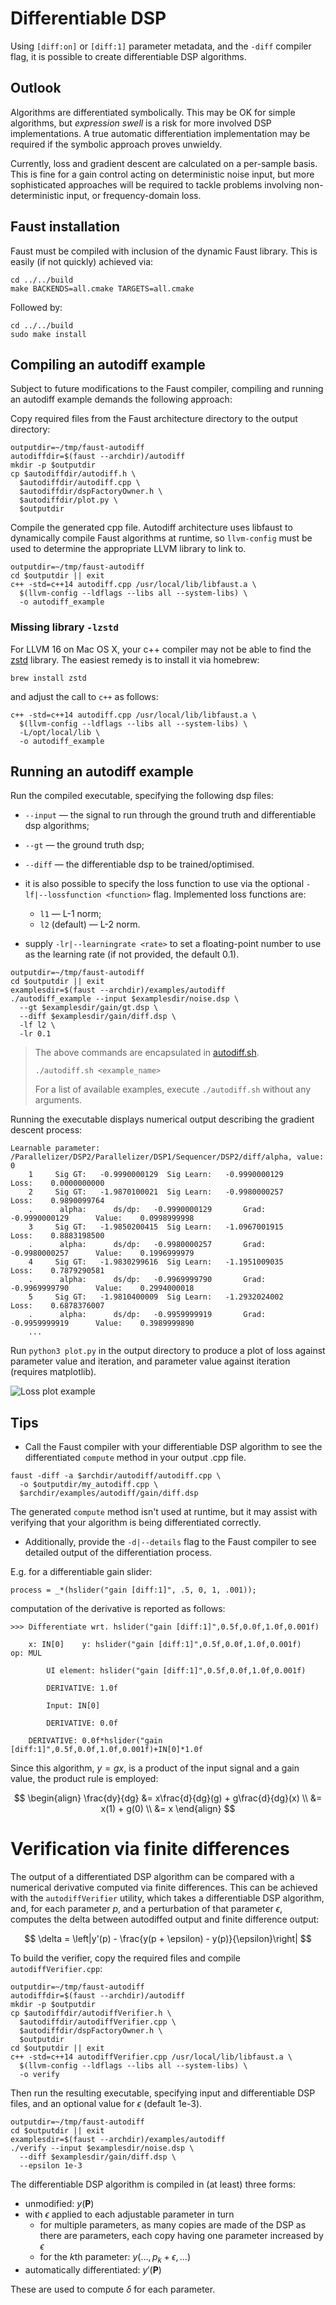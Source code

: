 # Differentiable DSP

Using `[diff:on]` or `[diff:1]` parameter metadata, and the `-diff` compiler flag,
it is possible to create differentiable DSP algorithms.

## Outlook

Algorithms are differentiated symbolically.
This may be OK for simple algorithms, but _expression swell_ is a risk for more involved
DSP implementations.
A true automatic differentiation implementation may be required if the symbolic
approach proves unwieldy.

Currently, loss and gradient descent are calculated on a per-sample basis.
This is fine for a gain control acting on deterministic noise input, but more
sophisticated approaches will be required to tackle problems involving
non-deterministic input, or frequency-domain loss.

## Faust installation

Faust must be compiled with inclusion of the dynamic Faust library. This is
easily (if not quickly) achieved via:

```shell
cd ../../build
make BACKENDS=all.cmake TARGETS=all.cmake
```

Followed by:

```shell
cd ../../build
sudo make install
```

## Compiling an autodiff example

Subject to future modifications to the Faust compiler, compiling and running
an autodiff example demands the following approach:

Copy required files from the Faust architecture directory to the output directory:

```shell
outputdir=~/tmp/faust-autodiff
autodiffdir=$(faust --archdir)/autodiff
mkdir -p $outputdir
cp $autodiffdir/autodiff.h \
  $autodiffdir/autodiff.cpp \
  $autodiffdir/dspFactoryOwner.h \
  $autodiffdir/plot.py \
  $outputdir
```

Compile the generated cpp file.
Autodiff architecture uses libfaust to dynamically compile Faust algorithms
at runtime, so `llvm-config` must be used to determine the appropriate
LLVM library to link to.

```shell
outputdir=~/tmp/faust-autodiff
cd $outputdir || exit
c++ -std=c++14 autodiff.cpp /usr/local/lib/libfaust.a \
  $(llvm-config --ldflags --libs all --system-libs) \
  -o autodiff_example
```

### Missing library `-lzstd`

For LLVM 16 on Mac OS X, your c++ compiler may not be able to find the
[zstd](https://facebook.github.io/zstd/) library.
The easiest remedy is to install it via homebrew:

```shell
brew install zstd
```

and adjust the call to `c++` as follows:

```shell
c++ -std=c++14 autodiff.cpp /usr/local/lib/libfaust.a \
  $(llvm-config --ldflags --libs all --system-libs) \
  -L/opt/local/lib \
  -o autodiff_example
```

## Running an autodiff example

Run the compiled executable, specifying the following dsp files:

- `--input` &mdash; the signal to run through the ground truth and
  differentiable dsp algorithms;
- `--gt` &mdash; the ground truth dsp;
- `--diff` &mdash; the differentiable dsp to be trained/optimised.

- it is also possible to specify the loss function to use via the optional
  `-lf|--lossfunction <function>` flag.
  Implemented loss functions are:
    - `l1` &mdash; L-1 norm;
    - `l2` (default) &mdash; L-2 norm.

- supply `-lr|--learningrate <rate>` to set a floating-point number to use 
  as the learning rate (if not provided, the default 0.1).

```shell
outputdir=~/tmp/faust-autodiff
cd $outputdir || exit
examplesdir=$(faust --archdir)/examples/autodiff
./autodiff_example --input $examplesdir/noise.dsp \
  --gt $examplesdir/gain/gt.dsp \
  --diff $examplesdir/gain/diff.dsp \
  -lf l2 \
  -lr 0.1
```

> The above commands are encapsulated in [autodiff.sh](autodiff.sh).
>
>```shell
>./autodiff.sh <example_name>
>```
>
>For a list of available examples, execute `./autodiff.sh` without any arguments.

Running the executable displays numerical output describing the gradient descent process:

```
Learnable parameter: /Parallelizer/DSP2/Parallelizer/DSP1/Sequencer/DSP2/diff/alpha, value: 0
    1     Sig GT:   -0.9990000129  Sig Learn:   -0.9990000129       Loss:    0.0000000000
    2     Sig GT:   -1.9870100021  Sig Learn:   -0.9980000257       Loss:    0.9890099764
    .      alpha:      ds/dp:   -0.9990000129       Grad:   -0.9990000129      Value:    0.0998999998
    3     Sig GT:   -1.9850200415  Sig Learn:   -1.0967001915       Loss:    0.8883198500
    .      alpha:      ds/dp:   -0.9980000257       Grad:   -0.9980000257      Value:    0.1996999979
    4     Sig GT:   -1.9830299616  Sig Learn:   -1.1951009035       Loss:    0.7879290581
    .      alpha:      ds/dp:   -0.9969999790       Grad:   -0.9969999790      Value:    0.2994000018
    5     Sig GT:   -1.9810400009  Sig Learn:   -1.2932024002       Loss:    0.6878376007
    .      alpha:      ds/dp:   -0.9959999919       Grad:   -0.9959999919      Value:    0.3989999890
    ...
```

Run `python3 plot.py` in the output directory to produce a plot of loss against parameter 
value and iteration, and parameter value against iteration (requires matplotlib).

![Loss plot example](loss_example.png)

## Tips

- Call the Faust compiler with your differentiable DSP algorithm 
  to see the differentiated `compute` method in your output .cpp file.

```shell
faust -diff -a $archdir/autodiff/autodiff.cpp \
  -o $outputdir/my_autodiff.cpp \
  $archdir/examples/autodiff/gain/diff.dsp
```

The generated `compute` method isn't used at runtime, but it may assist with 
verifying that your algorithm is being differentiated correctly.

- Additionally, provide the `-d|--details` flag to the Faust compiler to see 
  detailed output of the differentiation process.

E.g. for a differentiable gain slider:

```faust
process = _*(hslider("gain [diff:1]", .5, 0, 1, .001));
```

computation of the derivative is reported as follows:

```
>>> Differentiate wrt. hslider("gain [diff:1]",0.5f,0.0f,1.0f,0.001f)

	x: IN[0]	y: hslider("gain [diff:1]",0.5f,0.0f,1.0f,0.001f)	op: MUL

		UI element: hslider("gain [diff:1]",0.5f,0.0f,1.0f,0.001f)

		DERIVATIVE: 1.0f

		Input: IN[0]

		DERIVATIVE: 0.0f

	DERIVATIVE: 0.0f*hslider("gain [diff:1]",0.5f,0.0f,1.0f,0.001f)+IN[0]*1.0f
```

Since this algorithm, $y = gx$, is a product of the input signal and a gain value,
the product rule is employed:

$$
\begin{align}
\frac{dy}{dg} &= x\frac{d}{dg}(g) + g\frac{d}{dg}(x) \\
&= x(1) + g(0) \\
&= x
\end{align}
$$

# Verification via finite differences

The output of a differentiated DSP algorithm can be compared with a numerical 
derivative computed via finite differences.
This can be achieved with the `autodiffVerifier` utility, which takes a differentiable
DSP algorithm, and, for each parameter $p$, and a perturbation of that parameter
$\epsilon$, computes the delta between autodiffed output and finite difference output:

$$
\delta = \left|y'(p) - \frac{y(p + \epsilon) - y(p)}{\epsilon}\right|
$$

To build the verifier, copy the required files and compile `autodiffVerifier.cpp`:

```shell
outputdir=~/tmp/faust-autodiff
autodiffdir=$(faust --archdir)/autodiff
mkdir -p $outputdir
cp $autodiffdir/autodiffVerifier.h \
  $autodiffdir/autodiffVerifier.cpp \
  $autodiffdir/dspFactoryOwner.h \
  $outputdir
cd $outputdir || exit
c++ -std=c++14 autodiffVerifier.cpp /usr/local/lib/libfaust.a \
  $(llvm-config --ldflags --libs all --system-libs) \
  -o verify
```

Then run the resulting executable, specifying input and differentiable DSP files,
and an optional value for $\epsilon$ (default 1e-3).

```shell
outputdir=~/tmp/faust-autodiff
cd $outputdir || exit
examplesdir=$(faust --archdir)/examples/autodiff
./verify --input $examplesdir/noise.dsp \
  --diff $examplesdir/gain/diff.dsp \
  --epsilon 1e-3
```

The differentiable DSP algorithm is compiled in (at least) three forms:
- unmodified: $y(\mathbf{P})$
- with $\epsilon$ applied to each adjustable parameter in turn
  - for multiple parameters, as many copies are made of the DSP as there are
    parameters, each copy having one parameter increased by $\epsilon$
  - for the $k$th parameter: $y(\dots,p_k + \epsilon,\dots)$
- automatically differentiated: $y'(\mathbf{P})$

These are used to compute $\delta$ for each parameter.
